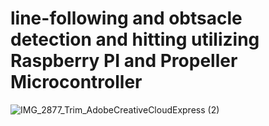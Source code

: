 # line-following and obtsacle detection and hitting utilizing Raspberry PI and Propeller Microcontroller

![IMG_2877_Trim_AdobeCreativeCloudExpress (2)](https://user-images.githubusercontent.com/69100847/169652670-f8e30f7d-d22d-4210-a6db-f3a353238c1a.gif)

